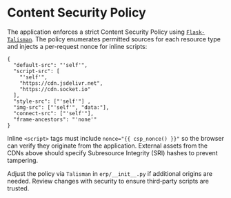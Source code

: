 # Content Security Policy

The application enforces a strict Content Security Policy using
[`Flask-Talisman`](https://github.com/GoogleCloudPlatform/flask-talisman).
The policy enumerates permitted sources for each resource type and
injects a per-request nonce for inline scripts:

```
{
  "default-src": "'self'",
  "script-src": [
    "'self'",
    "https://cdn.jsdelivr.net",
    "https://cdn.socket.io"
  ],
  "style-src": ["'self'"] ,
  "img-src": ["'self'", "data:"],
  "connect-src": ["'self'"],
  "frame-ancestors": "'none'"
}
```

Inline `<script>` tags must include `nonce="{{ csp_nonce() }}"` so the
browser can verify they originate from the application. External
assets from the CDNs above should specify Subresource Integrity (SRI)
hashes to prevent tampering.

Adjust the policy via `Talisman` in `erp/__init__.py` if additional
origins are needed. Review changes with security to ensure third‑party
scripts are trusted.
